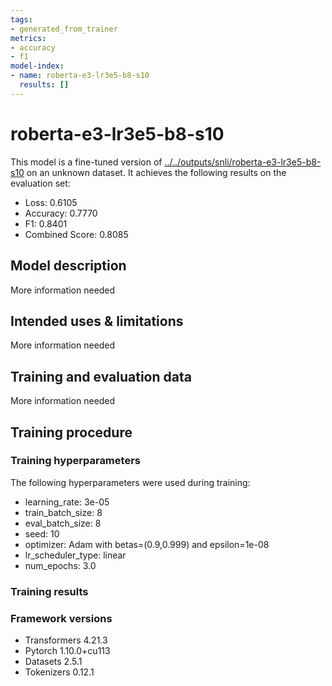 ```yaml
---
tags:
- generated_from_trainer
metrics:
- accuracy
- f1
model-index:
- name: roberta-e3-lr3e5-b8-s10
  results: []
---
```


<!-- This model card has been generated automatically according to the information the Trainer had access to. You
should probably proofread and complete it, then remove this comment. -->

# roberta-e3-lr3e5-b8-s10

This model is a fine-tuned version of [../../outputs/snli/roberta-e3-lr3e5-b8-s10](https://huggingface.co/../../outputs/snli/roberta-e3-lr3e5-b8-s10) on an unknown dataset.
It achieves the following results on the evaluation set:
- Loss: 0.6105
- Accuracy: 0.7770
- F1: 0.8401
- Combined Score: 0.8085

## Model description

More information needed

## Intended uses & limitations

More information needed

## Training and evaluation data

More information needed

## Training procedure

### Training hyperparameters

The following hyperparameters were used during training:
- learning_rate: 3e-05
- train_batch_size: 8
- eval_batch_size: 8
- seed: 10
- optimizer: Adam with betas=(0.9,0.999) and epsilon=1e-08
- lr_scheduler_type: linear
- num_epochs: 3.0

### Training results



### Framework versions

- Transformers 4.21.3
- Pytorch 1.10.0+cu113
- Datasets 2.5.1
- Tokenizers 0.12.1
